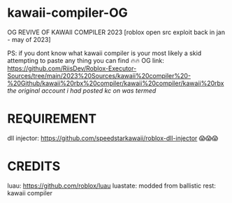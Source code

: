 # kawaii-compiler-OG

OG REVIVE OF KAWAII COMPILER 2023 [roblox open src exploit back in jan - may of 2023]

PS: if you dont know what kawaii compiler is your most likely a skid attempting to paste any thing you can find 🔥🔥
OG link: https://github.com/RiisDev/Roblox-Executor-Sources/tree/main/2023%20Sources/kawaii%20compiler%20-%20Github/kawaii%20rbx%20compiler/kawaii%20compiler/kawaii%20rbx
*the original account i had posted kc on was termed*

# REQUIREMENT

dll injector: https://github.com/speedstarkawaii/roblox-dll-injector 😱😱😱

# CREDITS
luau: https://github.com/roblox/luau
luastate: modded from ballistic
rest: kawaii compiler 
